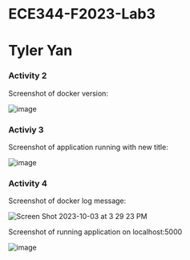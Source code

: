 # ECE344-F2023-Lab3
# Tyler Yan
<h3>Activity 2</h3>
Screenshot of docker version:
<br>

![image](https://github.com/TyYan03/ECE444-F2023-Lab1/assets/117669511/e24af822-481c-4d87-8b77-4226d83c5af6)

<h3>Activiy 3</h3>
Screenshot of application running with new title:
<br>

![image](https://github.com/TyYan03/ECE444-F2023-Lab1/assets/117669511/2dc36928-0899-4447-90a6-cf90588092f0)

<h3>Activity 4</h3>
Screenshot of docker log message:
<br>

![Screen Shot 2023-10-03 at 3 29 23 PM](https://github.com/TyYan03/ECE444-F2023-Lab1/assets/117669511/088802b6-df40-479f-b4bb-cd0df77fd6fa)

Screenshot of running application on localhost:5000
<br>

![image](https://github.com/TyYan03/ECE444-F2023-Lab1/assets/117669511/c69f6086-da2d-4ae4-9232-f7b6f78d6ca7)
